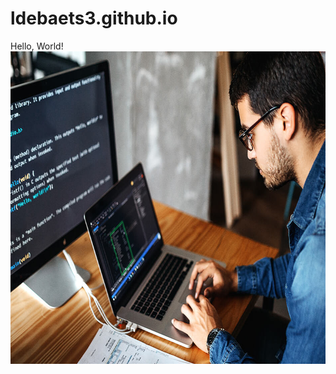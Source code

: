 # ldebaets3.github.io
<html>
 <head>
     <meta charset="utf-8">
     <title>Hello, World!</title>
 </head>
 <body>
     Hello, World!
 </body>
 <img src="image.png" alt="Guy with Computer" width="725" height="500">
</html>